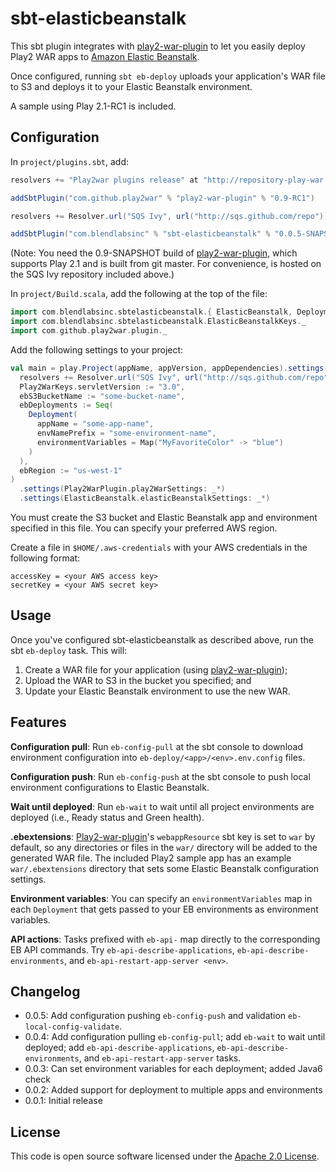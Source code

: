 sbt-elasticbeanstalk
====================

This sbt plugin integrates with [play2-war-plugin][play2war] to let you easily deploy Play2 WAR apps to [Amazon Elastic Beanstalk][awseb].

Once configured, running `sbt eb-deploy` uploads your application's WAR file to S3 and deploys it to your Elastic Beanstalk environment.

A sample using Play 2.1-RC1 is included.


Configuration
-------------

In `project/plugins.sbt`, add:

```scala
resolvers += "Play2war plugins release" at "http://repository-play-war.forge.cloudbees.com/release/"

addSbtPlugin("com.github.play2war" % "play2-war-plugin" % "0.9-RC1")

resolvers += Resolver.url("SQS Ivy", url("http://sqs.github.com/repo"))(Resolver.ivyStylePatterns)

addSbtPlugin("com.blendlabsinc" % "sbt-elasticbeanstalk" % "0.0.5-SNAPSHOT")
```

(Note: You need the 0.9-SNAPSHOT build of [play2-war-plugin][play2war], which supports Play 2.1 and is built from git master. For convenience, is hosted on the SQS Ivy repository included above.)

In `project/Build.scala`, add the following at the top of the file:

```scala
import com.blendlabsinc.sbtelasticbeanstalk.{ ElasticBeanstalk, Deployment }
import com.blendlabsinc.sbtelasticbeanstalk.ElasticBeanstalkKeys._
import com.github.play2war.plugin._
```

Add the following settings to your project:

```scala
val main = play.Project(appName, appVersion, appDependencies).settings(
  resolvers += Resolver.url("SQS Ivy", url("http://sqs.github.com/repo"))(Resolver.ivyStylePatterns),
  Play2WarKeys.servletVersion := "3.0",
  ebS3BucketName := "some-bucket-name",
  ebDeployments := Seq(
    Deployment(
      appName = "some-app-name",
      envNamePrefix = "some-environment-name",
      environmentVariables = Map("MyFavoriteColor" -> "blue")
    )
  ),
  ebRegion := "us-west-1"
)
  .settings(Play2WarPlugin.play2WarSettings: _*)
  .settings(ElasticBeanstalk.elasticBeanstalkSettings: _*)
```

You must create the S3 bucket and Elastic Beanstalk app and environment specified in this file. You can specify your preferred AWS region.

Create a file in `$HOME/.aws-credentials` with your AWS credentials in the following format:

```
accessKey = <your AWS access key>
secretKey = <your AWS secret key>
```


Usage
-----

Once you've configured sbt-elasticbeanstalk as described above, run the sbt `eb-deploy` task. This will:

1. Create a WAR file for your application (using [play2-war-plugin][play2war]);
2. Upload the WAR to S3 in the bucket you specified; and
3. Update your Elastic Beanstalk environment to use the new WAR.


Features
--------

**Configuration pull**: Run `eb-config-pull` at the sbt console to download environment configuration into `eb-deploy/<app>/<env>.env.config` files.

**Configuration push**: Run `eb-config-push` at the sbt console to push local environment configurations to Elastic Beanstalk.

**Wait until deployed**: Run `eb-wait` to wait until all project environments are deployed (i.e., Ready status and Green health).

**.ebextensions**: [Play2-war-plugin][play2war]'s `webappResource` sbt key is set to `war` by default, so any directories or files in the `war/` directory will be added to the generated WAR file. The included Play2 sample app has an example `war/.ebextensions` directory that sets some Elastic Beanstalk configuration settings.

**Environment variables**: You can specify an `environmentVariables` map in each `Deployment` that gets passed to your EB environments as environment variables.

**API actions**: Tasks prefixed with `eb-api-` map directly to the corresponding EB API commands. Try `eb-api-describe-applications`, `eb-api-describe-environments`, and `eb-api-restart-app-server <env>`.


Changelog
---------

* 0.0.5: Add configuration pushing `eb-config-push` and validation `eb-local-config-validate`.
* 0.0.4: Add configuration pulling `eb-config-pull`; add `eb-wait` to wait until deployed; add `eb-api-describe-applications`, `eb-api-describe-environments`, and `eb-api-restart-app-server` tasks.
* 0.0.3: Can set environment variables for each deployment; added Java6 check
* 0.0.2: Added support for deployment to multiple apps and environments
* 0.0.1: Initial release


License
-------

This code is open source software licensed under the [Apache 2.0 License][apache2].

[apache2]: http://www.apache.org/licenses/LICENSE-2.0.html
[awseb]: http://aws.amazon.com/elasticbeanstalk/
[play2war]: https://github.com/dlecan/play2-war-plugin

